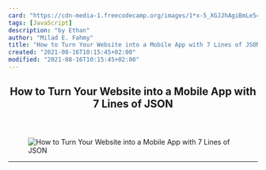 ```yaml
---
card: "https://cdn-media-1.freecodecamp.org/images/1*x-5_XGJJhAgiBmLe54I3xg.png"
tags: [JavaScript]
description: "by Ethan"
author: "Milad E. Fahmy"
title: "How to Turn Your Website into a Mobile App with 7 Lines of JSON"
created: "2021-08-16T10:15:45+02:00"
modified: "2021-08-16T10:15:45+02:00"
---
```

<div class="site-wrapper">
<main id="site-main" class="site-main outer">
<div class="inner">
<article class="post-full post tag-javascript tag-tech tag-web-development tag-programming tag-startup ">
<header class="post-full-header">
<h1 class="post-full-title">How to Turn Your Website into a Mobile App with 7 Lines of JSON</h1>
</header>
<figure class="post-full-image">
<picture>
<source media="(max-width: 700px)" sizes="1px" srcset="data:image/gif;base64,R0lGODlhAQABAIAAAAAAAP///yH5BAEAAAAALAAAAAABAAEAAAIBRAA7 1w">
<source media="(min-width: 701px)" sizes="(max-width: 800px) 400px,
(max-width: 1170px) 700px,
1400px" srcset="https://cdn-media-1.freecodecamp.org/images/1*x-5_XGJJhAgiBmLe54I3xg.png 300w,
https://cdn-media-1.freecodecamp.org/images/1*x-5_XGJJhAgiBmLe54I3xg.png 600w,
https://cdn-media-1.freecodecamp.org/images/1*x-5_XGJJhAgiBmLe54I3xg.png 1000w,
https://cdn-media-1.freecodecamp.org/images/1*x-5_XGJJhAgiBmLe54I3xg.png 2000w">
<img onerror="this.style.display='none'" src="https://cdn-media-1.freecodecamp.org/images/1*x-5_XGJJhAgiBmLe54I3xg.png" alt="How to Turn Your Website into a Mobile App with 7 Lines of JSON">
</picture>
</figure>
<section class="post-full-content">
<div class="post-content medium-migrated-article">
</div>
<hr>
</section>
</article>
</div>
</main>
</div>
<!-- Google Tag Manager (noscript) -->
<!-- End Google Tag Manager (noscript) -->
